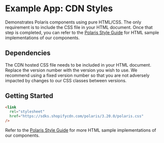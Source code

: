 # Example App: CDN Styles

Demonstrates Polaris components using pure HTML/CSS. The only requirement is to include the CSS file in your HTML document. Once that step is completed, you can refer to the [Polaris Style Guide](https://polaris.shopify.com/) for HTML sample implementations of our components.

## Dependencies

The CDN hosted CSS file needs to be included in your HTML document. Replace the version number with the version you wish to use. We recommend using a fixed version number so that you are not adversely impacted by changes to our CSS classes between versions.

## Getting Started

```html
<link
  rel="stylesheet"
  href="https://sdks.shopifycdn.com/polaris/3.20.0/polaris.css"
/>
```

Refer to the [Polaris Style Guide](https://polaris.shopify.com/) for more HTML sample implementations of our components.
